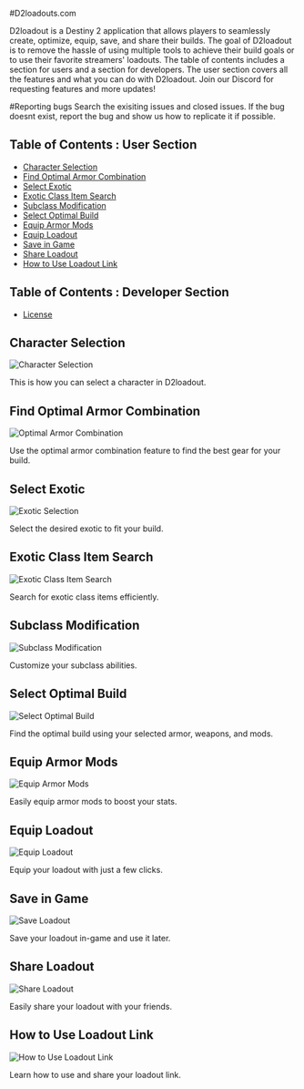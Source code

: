 #D2loadouts.com

D2loadout is a Destiny 2 application that allows players to seamlessly create, optimize, equip, save, and share their builds. The goal of D2loadout is to remove the hassle of using multiple tools to achieve their build goals or to use their favorite streamers' loadouts. The table of contents includes a section for users and a section for developers. The user section covers all the features and what you can do with D2loadout. Join our Discord for requesting features and more updates!

#Reporting bugs
Search the exisiting issues and closed issues. If the bug doesnt exist, report the bug and show us how to replicate it if possible.

## Table of Contents : User Section

- [Character Selection](#character-selection)
- [Find Optimal Armor Combination](#find-optimal-armor-combination)
- [Select Exotic](#select-exotic)
- [Exotic Class Item Search](#exotic-class-item-search)
- [Subclass Modification](#subclass-modification)
- [Select Optimal Build](#select-optimal-build)
- [Equip Armor Mods](#equip-armor-mods)
- [Equip Loadout](#equip-loadout)
- [Save in Game](#save-in-game)
- [Share Loadout](#share-loadout)
- [How to Use Loadout Link](#how-to-use-loadout-link)

## Table of Contents : Developer Section

- [License](#license)

## Character Selection

![Character Selection](./public/assets/Char_Select.gif)

This is how you can select a character in D2loadout.

## Find Optimal Armor Combination

![Optimal Armor Combination](./public/assets/Optimal_armor.gif)

Use the optimal armor combination feature to find the best gear for your build.

## Select Exotic

![Exotic Selection](./public/assets/Exotic_select.gif)

Select the desired exotic to fit your build.

## Exotic Class Item Search

![Exotic Class Item Search](./public/assets/Exotic_class_item.gif)

Search for exotic class items efficiently.

## Subclass Modification

![Subclass Modification](./public/assets/Subclass_mod.gif)

Customize your subclass abilities.

## Select Optimal Build

![Select Optimal Build](./public/assets/select_optimal_build.gif)

Find the optimal build using your selected armor, weapons, and mods.

## Equip Armor Mods

![Equip Armor Mods](./public/assets/armor_customization.gif)

Easily equip armor mods to boost your stats.

## Equip Loadout

![Equip Loadout](./public/assets/equiploadout.gif)

Equip your loadout with just a few clicks.

## Save in Game

![Save Loadout](./public/assets/saveloadout.gif)

Save your loadout in-game and use it later.

## Share Loadout

![Share Loadout](./public/assets/shareloadout.gif)

Easily share your loadout with your friends.

## How to Use Loadout Link

![How to Use Loadout Link](./public/assets/use_shareloadout_link.png)

Learn how to use and share your loadout link.
